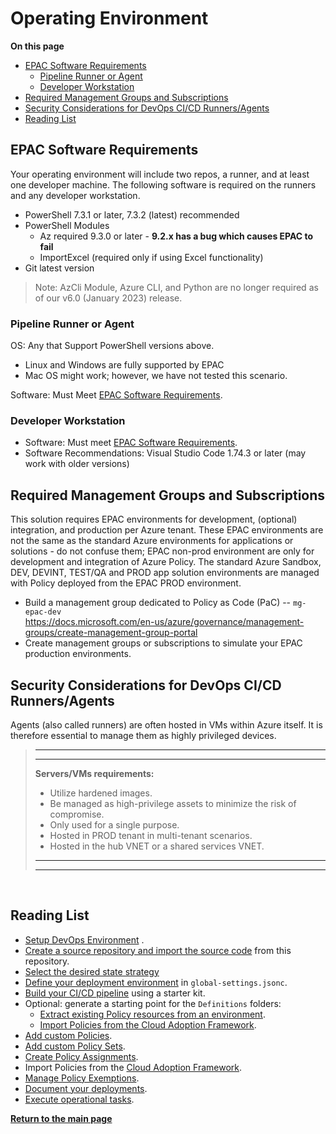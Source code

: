 # Operating Environment

**On this page**

* [EPAC Software Requirements](#epac-software-requirements)
  * [Pipeline Runner or Agent](#pipeline-runner-or-agent)
  * [Developer Workstation](#developer-workstation)
* [Required Management Groups and Subscriptions](#required-management-groups-and-subscriptions)
* [Security Considerations for DevOps CI/CD Runners/Agents](#security-considerations-for-devops-cicd-runnersagents)
* [Reading List](#reading-list)

## EPAC Software Requirements

Your operating environment will include two repos, a runner, and at least one developer machine. The following software is required on the runners and any developer workstation.

* PowerShell 7.3.1 or later, 7.3.2 (latest) recommended
* PowerShell Modules
  * Az required 9.3.0 or later - **9.2.x has a bug which causes EPAC to fail**
  * ImportExcel (required only if using Excel functionality)
* Git latest version

> Note: AzCli Module, Azure CLI, and Python are no longer required as of our v6.0 (January 2023) release.

### Pipeline Runner or Agent

OS: Any that Support PowerShell versions above.

* Linux and Windows are fully supported by EPAC
* Mac OS might work; however, we have not tested this scenario.

Software: Must Meet [EPAC Software Requirements](#epac-software-requirements).

### Developer Workstation

* Software: Must meet [EPAC Software Requirements](#epac-software-requirements).
* Software Recommendations: Visual Studio Code 1.74.3 or later (may work with older versions)

## Required Management Groups and Subscriptions

This solution requires EPAC environments for development, (optional) integration, and production per Azure tenant. These EPAC environments are not the same as the standard Azure environments for applications or solutions - do not confuse them; EPAC non-prod environment are only for development and integration of Azure Policy.  The standard Azure Sandbox, DEV, DEVINT, TEST/QA and PROD app solution environments are managed with Policy deployed from the EPAC PROD environment.

* Build a management group dedicated to Policy as Code (PaC) -- `mg-epac-dev` <br/> <https://docs.microsoft.com/en-us/azure/governance/management-groups/create-management-group-portal>
* Create management groups or subscriptions to simulate your EPAC production environments.

## Security Considerations for DevOps CI/CD Runners/Agents

Agents (also called runners) are often hosted in VMs within Azure itself. It is therefore essential to manage them as highly privileged devices.

> ---
> ---
>
> **Servers/VMs requirements:**
>
> * Utilize hardened images.
> * Be managed as high-privilege assets to minimize the risk of compromise.
> * Only used for a single purpose.
> * Hosted in PROD tenant in multi-tenant scenarios.
> * Hosted in the hub VNET or a shared services VNET.
>
> ---
> ---

<br/>

## Reading List

* [Setup DevOps Environment](operating-environment.md) .
* [Create a source repository and import the source code](clone-github.md) from this repository.
* [Select the desired state strategy](desired-state-strategy.md)
* [Define your deployment environment](definitions-and-global-settings.md) in `global-settings.jsonc`.
* [Build your CI/CD pipeline](ci-cd-pipeline.md) using a starter kit.
* Optional: generate a starting point for the `Definitions` folders:
  * [Extract existing Policy resources from an environment](extract-existing-policy-resources.md).
  * [Import Policies from the Cloud Adoption Framework](cloud-adoption-framework.md).
* [Add custom Policies](policy-definitions.md).
* [Add custom Policy Sets](policy-set-definitions.md).
* [Create Policy Assignments](policy-assignments.md).
* Import Policies from the [Cloud Adoption Framework](cloud-adoption-framework.md).
* [Manage Policy Exemptions](policy-exemptions.md).
* [Document your deployments](documenting-assignments-and-policy-sets.md).
* [Execute operational tasks](operational-scripts.md).

**[Return to the main page](../README.md)**
